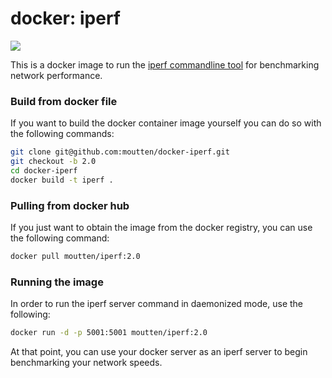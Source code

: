 # docker: iperf

[![](https://images.microbadger.com/badges/image/moutten/iperf.svg)](https://microbadger.com/images/moutten/iperf "Get your own image badge on microbadger.com")

This is a docker image to run the [iperf commandline tool](https://iperf.fr/)
for benchmarking network performance.

### Build from docker file

If you want to build the docker container image yourself you can do so with the
following commands:

```bash
git clone git@github.com:moutten/docker-iperf.git
git checkout -b 2.0
cd docker-iperf
docker build -t iperf .
```

### Pulling from docker hub

If you just want to obtain the image from the docker registry, you can use the
following command:

```bash
docker pull moutten/iperf:2.0
```

### Running the image

In order to run the iperf server command in daemonized mode, use the following:

```bash
docker run -d -p 5001:5001 moutten/iperf:2.0
```

At that point, you can use your docker server as an iperf server to begin
benchmarking your network speeds.
